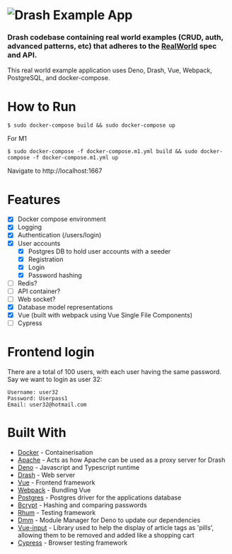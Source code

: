 # ![Drash Example App](logo.png)

### Drash codebase containing real world examples (CRUD, auth, advanced patterns, etc) that adheres to the [RealWorld](https://github.com/gothinkster/realworld-example-apps) spec and API.

This real world example application uses Deno, Drash, Vue, Webpack, PostgreSQL,
and docker-compose.

# How to Run

```
$ sudo docker-compose build && sudo docker-compose up
```

For M1
```
$ sudo docker-compose -f docker-compose.m1.yml build && sudo docker-compose -f docker-compose.m1.yml up
```

Navigate to http://localhost:1667

# Features

- [x] Docker compose environment
- [x] Logging
- [x] Authentication (/users/login)
- [x] User accounts
  - [x] Postgres DB to hold user accounts with a seeder
  - [x] Registration
  - [x] Login
  - [x] Password hashing
- [ ] Redis?
- [ ] API container?
- [ ] Web socket?
- [x] Database model representations
- [x] Vue (built with webpack using Vue Single File Components)
- [ ] Cypress

# Frontend login

There are a total of 100 users, with each user having the same password. Say we
want to login as user 32:

```
Username: user32
Password: Userpass1
Email: user32@hotmail.com
```

# Built With

- [Docker](https://www.docker.com/) - Containerisation
- [Apache](https://httpd.apache.org/) - Acts as how Apache can be used as a
  proxy server for Drash
- [Deno](https://deno.land) - Javascript and Typescript runtime
- [Drash](https://drash.land/drash) - Web server
- [Vue](https://vuejs.org/) - Frontend framework
- [Webpack](https://webpack.js.org/) - Bundling Vue
- [Postgres](https://github.com/deno-postgres/deno-postgres) - Postgres driver
  for the applications database
- [Bcrypt](https://github.com/jamesbroadberry/deno-bcrypt/tree/master) - Hashing
  and comparing passwords
- [Rhum](https://github.com/drashland/rhum) - Testing framework
- [Dmm](https://github.com/drashland/dmm) - Module Manager for Deno to update
  our dependencies
- [Vue-input](https://www.npmjs.com/package/@johmun/vue-tags-input) - Library
  used to help the display of article tags as 'pills', allowing them to be
  removed and added like a shopping cart
- [Cypress](https://cypress.io/) - Browser testing framework

